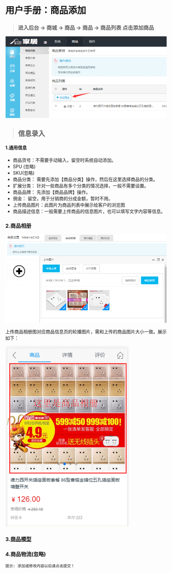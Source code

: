 # 用户手册：商品添加

> ### 进入后台 -&gt; 商城 -&gt; 商品 -&gt; 商品 -&gt; 商品列表 点击添加商品

![](/assets/addgoods.png)

> ## 信息录入

#### 1.通用信息

* 商品货号：不需要手动输入，留空时系统自动添加。
* SPU \(忽略\)
* SKU\(忽略\)
* 商品分类：  需要先添加【商品分类】操作，然后在这里选择商品的分类。
* 扩展分类：  针对一些商品有多个分类的情况选择，一般不需要设置。
* 商品品牌：  先添加【商品品牌】操作。
* 佣金：          留空，用于分销商的分成金额，暂时不用。
* 上传商品图片：此图片为商品列表中展示给客户的浏览图
* 商品描述信息：一般需要上传商品的信息图片，也可以填写文字内容等信息。

### 2.商品相册

![](/assets/xiangc.png)

上传商品相册图对应商品信息页的轮播图片，需和上传的商品图片大小一致。展示如下：

![](/assets/xiangc1.png)

### 3.[商品模型](/tian-jia-shang-pin-gui-ge.md)



### 4.商品物流\(忽略\)

```
提示: 添加或修改内容以后请点击提交！
```



